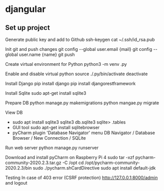 # djangular

## Set up project

Generate public key and add to Github
ssh-keygen
cat ~/.ssh/id_rsa.pub

Init git and push changes
git config --global user.email {mail}
git config --global user.name {name}
git push

Create virtual environment for Python
python3 -m venv .py

Enable and disable virtual python
source ./.py/bin/activate
deactivate

Install Django
pip install django
pip install djangorestframework

Install Sqlite
sudo apt-get install sqlite3

Prepare DB
python manage.py makemigrations
python mangae.py migrate

View DB
- sudo apt install sqlite3
sqlite3 db.sqlite3
sqlite> .tables
- GUI tool
sudo apt-get install sqlitebrowser
- pyCharm plugin 'Database Navigator'
menu DB Navigator / Database Browser / New Connection / SQLite

Run web server
python manage.py runserver

Download and install pyCharm on Raspberry Pi 4
sudo tar -xzf pycharm-community-2020.2.3.tar.gz -C /opt
cd /opt/pycharm-community-2020.2.3/bin
sudo ./pycharm.shCardDirective
sudo apt install default-jdk

Testing
In case of 403 error (CSRF protection) 
http://127.0.0.1:8000/admin and logout

